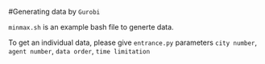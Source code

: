 #Generating data by `Gurobi`

`minmax.sh` is an example bash file to generte data.

To get an individual data, please give `entrance.py` parameters `city number`, `agent number`, `data order`, `time limitation`
